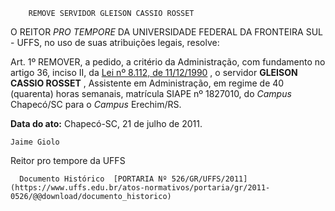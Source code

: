         REMOVE SERVIDOR GLEISON CASSIO ROSSET  

O REITOR  *PRO TEMPORE*  DA UNIVERSIDADE FEDERAL DA FRONTEIRA SUL - UFFS, no uso de suas atribuições legais, resolve:

 Art. 1º REMOVER, a pedido, a critério da Administração, com fundamento no artigo 36, inciso II, da  [Lei nº 8.112, de 11/12/1990](http://www.planalto.gov.br/ccivil_03/leis/L8112cons.htm) , o servidor  **GLEISON CASSIO ROSSET**  , Assistente em Administração, em regime de 40 (quarenta) horas semanais, matrícula SIAPE nº 1827010, do  *Campus*  Chapecó/SC para o  *Campus*  Erechim/RS.

  

   **Data do ato:** Chapecó-SC, 21 de julho de 2011.   
 

    Jaime Giolo   
 Reitor pro tempore da UFFS 

      Documento Histórico  [PORTARIA Nº 526/GR/UFFS/2011](https://www.uffs.edu.br/atos-normativos/portaria/gr/2011-0526/@@download/documento_historico)     
      